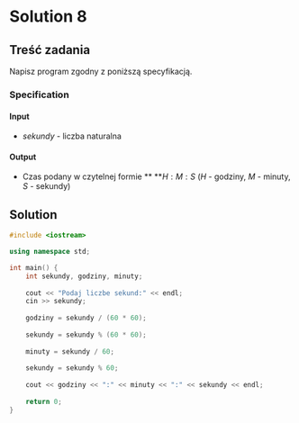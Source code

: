 # Solution 8

## Treść zadania

Napisz program zgodny z poniższą specyfikacją.

### Specification

#### Input

* $sekundy$ - liczba naturalna

#### Output

* Czas podany w czytelnej formie ** **$H:M:S$ ($H$ - godziny, $M$ - minuty, $S$ - sekundy)

## Solution

```cpp
#include <iostream>

using namespace std;

int main() {
    int sekundy, godziny, minuty;
    
    cout << "Podaj liczbe sekund:" << endl;
    cin >> sekundy;
    
    godziny = sekundy / (60 * 60);
    
    sekundy = sekundy % (60 * 60);
    
    minuty = sekundy / 60;
    
    sekundy = sekundy % 60;
    
    cout << godziny << ":" << minuty << ":" << sekundy << endl;
    
    return 0;
}
```
